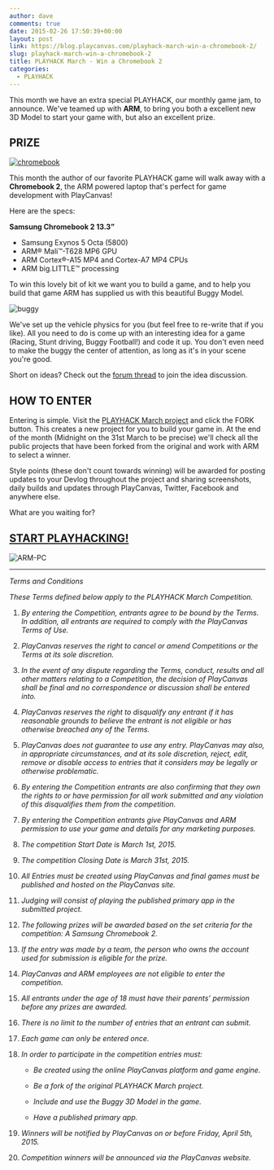```yaml
---
author: dave
comments: true
date: 2015-02-26 17:50:39+00:00
layout: post
link: https://blog.playcanvas.com/playhack-march-win-a-chromebook-2/
slug: playhack-march-win-a-chromebook-2
title: PLAYHACK March - Win a Chromebook 2
categories:
  - PLAYHACK
---
```


This month we have an extra special PLAYHACK, our monthly game jam, to announce. We've teamed up with **ARM**, to bring you both a excellent new 3D Model to start your game with, but also an excellent prize.

## PRIZE

[![chromebook](/img/chromebook1.jpg)](/img/chromebook1.jpg)

This month the author of our favorite PLAYHACK game will walk away with a **Chromebook 2**, the ARM powered laptop that's perfect for game development with PlayCanvas!

Here are the specs:

**Samsung Chromebook 2 13.3”**

- Samsung Exynos 5 Octa (5800)
- ARM® Mali™-T628 MP6 GPU
- ARM Cortex®-A15 MP4 and Cortex-A7 MP4 CPUs
- ARM big.LITTLE™ processing

To win this lovely bit of kit we want you to build a game, and to help you build that game ARM has supplied us with this beautiful Buggy Model.

![buggy](/img/buggy.jpg)

We've set up the vehicle physics for you (but feel free to re-write that if you like). All you need to do is come up with an interesting idea for a game (Racing, Stunt driving, Buggy Football!) and code it up. You don't even need to make the buggy the center of attention, as long as it's in your scene you're good.

Short on ideas? Check out the [forum thread](https://forum.playcanvas.com/t/playhack-march-game-ideas/571) to join the idea discussion.

## HOW TO ENTER

Entering is simple. Visit the [PLAYHACK March project](https://playcanvas.com/project/338302/overview/playhack-mar-15) and click the FORK button. This creates a new project for you to build your game in. At the end of the month (Midnight on the 31st March to be precise) we'll check all the public projects that have been forked from the original and work with ARM to select a winner.

Style points (these don't count towards winning) will be awarded for posting updates to your Devlog throughout the project and sharing screenshots, daily builds and updates through PlayCanvas, Twitter, Facebook and anywhere else.

What are you waiting for?

## [START PLAYHACKING!](https://playcanvas.com/project/338302/overview/playhack-mar-15)

![ARM-PC](/img/ARM-PC.png)

---

_Terms and Conditions_

_These Terms defined below apply to the PLAYHACK March Competition._

1. _By entering the Competition, entrants agree to be bound by the Terms. In addition, all entrants are required to comply with the PlayCanvas Terms of Use._

2. _PlayCanvas reserves the right to cancel or amend Competitions or the Terms at its sole discretion._

3. _In the event of any dispute regarding the Terms, conduct, results and all other matters relating to a Competition, the decision of PlayCanvas shall be final and no correspondence or discussion shall be entered into._

4. _PlayCanvas reserves the right to disqualify any entrant if it has reasonable grounds to believe the entrant is not eligible or has otherwise breached any of the Terms._

5. _PlayCanvas does not guarantee to use any entry. PlayCanvas may also, in appropriate circumstances, and at its sole discretion, reject, edit, remove or disable access to entries that it considers may be legally or otherwise problematic._

6. _By entering the Competition entrants are also confirming that they own the rights to or have permission for all work submitted and any violation of this disqualifies them from the competition._

7. _By entering the Competition entrants give PlayCanvas and ARM permission to use your game and details for any marketing purposes._

8. _The competition Start Date is March 1st, 2015._

9. _The competition Closing Date is March 31st, 2015._

10. _All Entries must be created using PlayCanvas and final games must be published and hosted on the PlayCanvas site._

11. _Judging will consist of playing the published primary app in the submitted project._

12. _The following prizes will be awarded based on the set criteria for the competition: A Samsung Chromebook 2._

13. _If the entry was made by a team, the person who owns the account used for submission is eligible for the prize._

14. _PlayCanvas and ARM employees are not eligible to enter the competition._

15. _All entrants under the age of 18 must have their parents’ permission before any prizes are awarded._

16. _There is no limit to the number of entries that an entrant can submit._

17. _Each game can only be entered once._

18. _In order to participate in the competition entries must:_

    - _Be created using the online PlayCanvas platform and game engine._

    - _Be a fork of the original PLAYHACK March project._

    - _Include and use the Buggy 3D Model in the game._

    - _Have a published primary app._

19. _Winners will be notified by PlayCanvas on or before Friday, April 5th, 2015._

20. _Competition winners will be announced via the PlayCanvas website._
